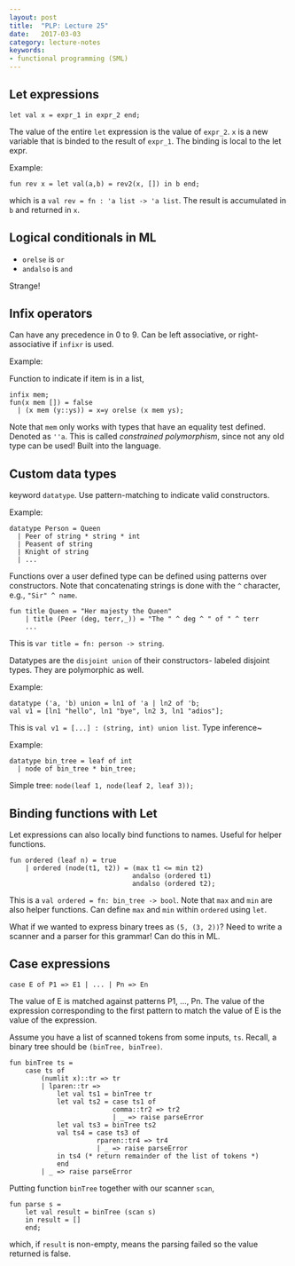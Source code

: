 ```yaml
---
layout: post
title:  "PLP: Lecture 25"
date:   2017-03-03
category: lecture-notes
keywords:
- functional programming (SML)
---
```


## Let expressions

```
let val x = expr_1 in expr_2 end;
```

The value of the entire `let` expression is the value of `expr_2`. `x` is a new variable that is binded to the result of `expr_1`. The binding is local to the let expr.

Example:

```
fun rev x = let val(a,b) = rev2(x, []) in b end;
```
which is a `val rev = fn : 'a list -> 'a list`. The result is accumulated in `b` and returned in `x`. 

## Logical conditionals in ML

* `orelse` is `or`
* `andalso` is `and`

Strange!

## Infix operators

Can have any precedence in 0 to 9. Can be left associative, or right-associative if `infixr` is used.

Example: 

Function to indicate if item is in a list,

```
infix mem;
fun(x mem []) = false
  | (x mem (y::ys)) = x=y orelse (x mem ys);
```

Note that `mem` only works with types that have an equality test defined. Denoted as `''a`. This is called *constrained polymorphism*, since not any old type can be used! Built into the language.

## Custom data types

keyword `datatype`. Use pattern-matching to indicate valid constructors. 

Example:
```
datatype Person = Queen 
  | Peer of string * string * int
  | Peasent of string
  | Knight of string
  | ...
```

Functions over a user defined type can be defined using patterns over constructors. Note that concatenating strings is done with the `^` character, e.g., `"Sir" ^ name`. 

```
fun title Queen = "Her majesty the Queen"
    | title (Peer (deg, terr,_)) = "The " ^ deg ^ " of " ^ terr
    ...
```
This is `var title = fn: person -> string`.

Datatypes are the `disjoint union` of their constructors- labeled disjoint types. They are polymorphic as well.

Example: 

```
datatype ('a, 'b) union = ln1 of 'a | ln2 of 'b;
val v1 = [ln1 "hello", ln1 "bye", ln2 3, ln1 "adios"];
```
This is `val v1 = [...] : (string, int) union list`. Type inference~

Example:

```
datatype bin_tree = leaf of int
  | node of bin_tree * bin_tree;
```

Simple tree: `node(leaf 1, node(leaf 2, leaf 3));`

## Binding functions with Let

Let expressions can also locally bind functions to names. Useful for helper functions.

```
fun ordered (leaf n) = true
    | ordered (node(t1, t2)) = (max t1 <= min t2)
                               andalso (ordered t1)
                               andalso (ordered t2);
```
This is a `val ordered = fn: bin_tree -> bool`. Note that `max` and `min` are also helper functions. Can define `max` and `min` within `ordered` using `let`. 

What if we wanted to express binary trees as `(5, (3, 2))`? Need to write a scanner and a parser for this grammar! Can do this in ML. 

## Case expressions

```
case E of P1 => E1 | ... | Pn => En
```

The value of E is matched against patterns P1, ..., Pn. The value of the expression corresponding to the first pattern to match the value of E is the value of the expression.

Assume you have a list of scanned tokens from some inputs, `ts`. Recall, a binary tree should be `(binTree, binTree)`. 

```
fun binTree ts = 
    case ts of 
        (numlit x)::tr => tr
        | lparen::tr => 
            let val ts1 = binTree tr
            let val ts2 = case ts1 of 
                          comma::tr2 => tr2
                          | _ => raise parseError
            let val ts3 = binTree ts2
            val ts4 = case ts3 of 
                      rparen::tr4 => tr4
                      | _ => raise parseError
            in ts4 (* return remainder of the list of tokens *)
            end
        | _ => raise parseError
```

Putting function `binTree` together with our scanner `scan`,

```
fun parse s = 
    let val result = binTree (scan s)
    in result = []
    end;
```

which, if `result` is non-empty, means the parsing failed so the value returned is false.